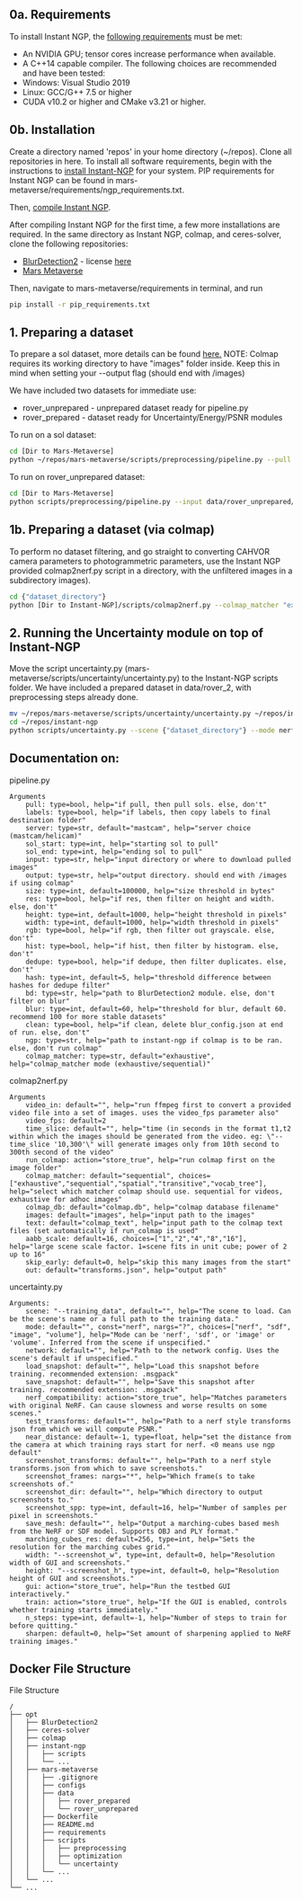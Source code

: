 ## 0a. Requirements
To install Instant NGP, the [following requirements](https://github.com/NVlabs/instant-ngp#requirements) must be met:
- An NVIDIA GPU; tensor cores increase performance when available.
- A C++14 capable compiler. The following choices are recommended and have been tested:
- Windows: Visual Studio 2019
- Linux: GCC/G++ 7.5 or higher
- CUDA v10.2 or higher and CMake v3.21 or higher.


## 0b. Installation
Create a directory named 'repos' in your home directory (~/repos). Clone all repositories in here. To install all software requirements, begin with the instructions to [install Instant-NGP](https://github.com/NVlabs/instant-ngp#requirements) for your system. PIP requirements for Instant NGP can be found in mars-metaverse/requirements/ngp_requirements.txt.

Then, [compile Instant NGP](https://github.com/NVlabs/instant-ngp#compilation-windows--linux).

After compiling Instant NGP for the first time, a few more installations are required. In the same directory as Instant NGP, colmap, and ceres-solver, clone the following repositories:
- [BlurDetection2](https://github.com/WillBrennan/BlurDetection2) - license [here](https://github.com/WillBrennan/BlurDetection2/blob/master/LICENSE)
- [Mars Metaverse](https://github.com/marsai2/mars-metaverse)

Then, navigate to mars-metaverse/requirements in terminal, and run
```bash
pip install -r pip_requirements.txt
```


## 1. Preparing a dataset
To prepare a sol dataset, more details can be found [here.](https://github.com/marsai2/mars-metaverse/tree/main/scripts/preprocessing#preprocessing-steps)
NOTE: Colmap requires its working directory to have "images" folder inside. Keep this in mind when setting your --output flag (should end with /images)

We have included two datasets for immediate use:
* rover_unprepared - unprepared dataset ready for pipeline.py
* rover_prepared - dataset ready for Uncertainty/Energy/PSNR modules

To run on a sol dataset:
```bash
cd [Dir to Mars-Metaverse]
python ~/repos/mars-metaverse/scripts/preprocessing/pipeline.py --pull --server mastcam --sol_start 1 --sol_end 5 --input ~/data/mastcam/scans --output ~/mastcam/images --size 3000000 --res --width 1920 --height 1080 --rgb --hist --dedupe --hash 5 --bd ~/repos/BlurDetection2 --blur 100 --clean --ngp ~/repos/instant-ngp --colmap_matcher sequential
```

To run on rover_unprepared dataset:
```bash
cd [Dir to Mars-Metaverse]
python scripts/preprocessing/pipeline.py --input data/rover_unprepared/scans --output data/rover_unprepared/images --rgb --dedupe --bd [Dir to BlurDetection2] --clean --ngp [Dir to Instant-NGP] --colmap_matcher sequential
```

## 1b. Preparing a dataset (via colmap)
To perform no dataset filtering, and go straight to converting CAHVOR camera parameters to photogrammetric parameters, use the Instant NGP provided colmap2nerf.py script in a directory, with the unfiltered images in a subdirectory images).
```bash
cd {"dataset_directory"}
python [Dir to Instant-NGP]/scripts/colmap2nerf.py --colmap_matcher "exhaustive/sequential/spatial/transitive/vocab_tree" --run_colmap --aabb_scale int
```


## 2. Running the Uncertainty module on top of Instant-NGP
Move the script uncertainty.py (mars-metaverse/scripts/uncertainty/uncertainty.py) to the Instant-NGP scripts folder. We have included a prepared dataset in data/rover_2, with preprocessing steps already done. 
```bash
mv ~/repos/mars-metaverse/scripts/uncertainty/uncertainty.py ~/repos/instant-ngp/scripts
cd ~/repos/instant-ngp
python scripts/uncertainty.py --scene {"dataset_directory"} --mode nerf --n_steps=int --gui
```


## Documentation on:
pipeline.py
```
Arguments
    pull: type=bool, help="if pull, then pull sols. else, don't"
    labels: type=bool, help="if labels, then copy labels to final destination folder"
    server: type=str, default="mastcam", help="server choice (mastcam/helicam)"
    sol_start: type=int, help="starting sol to pull"
    sol_end: type=int, help="ending sol to pull"
    input: type=str, help="input directory or where to download pulled images"
    output: type=str, help="output directory. should end with /images if using colmap"
    size: type=int, default=100000, help="size threshold in bytes"
    res: type=bool, help="if res, then filter on height and width. else, don't"
    height: type=int, default=1000, help="height threshold in pixels"
    width: type=int, default=1000, help="width threshold in pixels"
    rgb: type=bool, help="if rgb, then filter out grayscale. else, don't"
    hist: type=bool, help="if hist, then filter by histogram. else, don't"
    dedupe: type=bool, help="if dedupe, then filter duplicates. else, don't"
    hash: type=int, default=5, help="threshold difference between hashes for dedupe filter"
    bd: type=str, help="path to BlurDetection2 module. else, don't filter on blur"
    blur: type=int, default=60, help="threshold for blur, default 60. recommend 100 for more stable datasets"
    clean: type=bool, help="if clean, delete blur_config.json at end of run. else, don't"
    ngp: type=str, help="path to instant-ngp if colmap is to be ran. else, don't run colmap"
    colmap_matcher: type=str, default="exhaustive", help="colmap_matcher mode (exhaustive/sequential)"
```

colmap2nerf.py
```
Arguments
	video_in: default="", help="run ffmpeg first to convert a provided video file into a set of images. uses the video_fps parameter also"
	video_fps: default=2
	time_slice: default="", help="time (in seconds in the format t1,t2 within which the images should be generated from the video. eg: \"--time_slice '10,300'\" will generate images only from 10th second to 300th second of the video"
	run_colmap: action="store_true", help="run colmap first on the image folder"
	colmap_matcher: default="sequential", choices=["exhaustive","sequential","spatial","transitive","vocab_tree"], help="select which matcher colmap should use. sequential for videos, exhaustive for adhoc images"
	colmap_db: default="colmap.db", help="colmap database filename"
	images: default="images", help="input path to the images"
	text: default="colmap_text", help="input path to the colmap text files (set automatically if run_colmap is used"
	aabb_scale: default=16, choices=["1","2","4","8","16"], help="large scene scale factor. 1=scene fits in unit cube; power of 2 up to 16"
	skip_early: default=0, help="skip this many images from the start"
	out: default="transforms.json", help="output path"
```

uncertainty.py
```
Arguments:
	scene: "--training_data", default="", help="The scene to load. Can be the scene's name or a full path to the training data."
	mode: default="", const="nerf", nargs="?", choices=["nerf", "sdf", "image", "volume"], help="Mode can be 'nerf', 'sdf', or 'image' or 'volume'. Inferred from the scene if unspecified."
	network: default="", help="Path to the network config. Uses the scene's default if unspecified."
	load_snapshot: default="", help="Load this snapshot before training. recommended extension: .msgpack"
	save_snapshot: default="", help="Save this snapshot after training. recommended extension: .msgpack"
	nerf_compatibility: action="store_true", help="Matches parameters with original NeRF. Can cause slowness and worse results on some scenes."
	test_transforms: default="", help="Path to a nerf style transforms json from which we will compute PSNR."
	near_distance: default=-1, type=float, help="set the distance from the camera at which training rays start for nerf. <0 means use ngp default"
	screenshot_transforms: default="", help="Path to a nerf style transforms.json from which to save screenshots."
	screenshot_frames: nargs="*", help="Which frame(s to take screenshots of."
	screenshot_dir: default="", help="Which directory to output screenshots to."
	screenshot_spp: type=int, default=16, help="Number of samples per pixel in screenshots."
	save_mesh: default="", help="Output a marching-cubes based mesh from the NeRF or SDF model. Supports OBJ and PLY format."
	marching_cubes_res: default=256, type=int, help="Sets the resolution for the marching cubes grid."
	width: "--screenshot_w", type=int, default=0, help="Resolution width of GUI and screenshots."
	height: "--screenshot_h", type=int, default=0, help="Resolution height of GUI and screenshots."
	gui: action="store_true", help="Run the testbed GUI interactively."
	train: action="store_true", help="If the GUI is enabled, controls whether training starts immediately."
	n_steps: type=int, default=-1, help="Number of steps to train for before quitting."
	sharpen: default=0, help="Set amount of sharpening applied to NeRF training images."
```


## Docker File Structure
File Structure
```
/
├── opt
│   ├── BlurDetection2
│   ├── ceres-solver
│   ├── colmap
│   ├── instant-ngp
│   │   ├── scripts
│   │   └── ...
│   ├── mars-metaverse
│   │   ├── .gitignore
│   │   ├── configs
│   │   ├── data
│   │   │   ├── rover_prepared
│   │   │   └── rover_unprepared
│   │   ├── Dockerfile
│   │   ├── README.md
│   │   ├── requirements
│   │   ├── scripts
│   │   │   ├── preprocessing
│   │   │   ├── optimization
│   │   │   └── uncertainty
│   │   └── ...
│   └── ...	
└── ...
```
